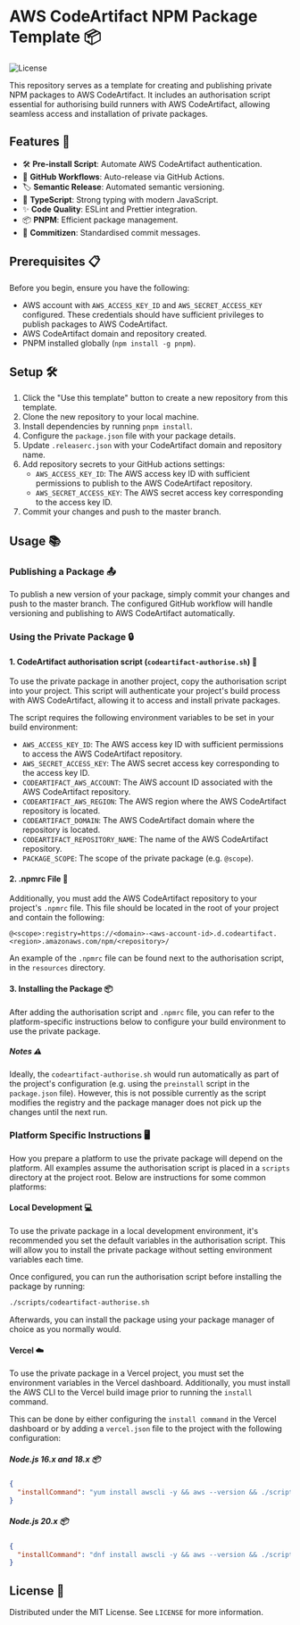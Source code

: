 # AWS CodeArtifact NPM Package Template 📦

![License](https://img.shields.io/badge/license-MIT-green)

This repository serves as a template for creating and publishing private NPM packages to AWS CodeArtifact. It includes an
authorisation script essential for authorising build runners with AWS CodeArtifact, allowing seamless access and 
installation of private packages.

## Features 🌟

- 🛠 ️**Pre-install Script**: Automate AWS CodeArtifact authentication.
- 🔄 **GitHub Workflows**: Auto-release via GitHub Actions.
- 🏷️ **Semantic Release**: Automated semantic versioning.
- 📜 **TypeScript**: Strong typing with modern JavaScript.
- ✨ **Code Quality**: ESLint and Prettier integration.
- 📦 **PNPM**: Efficient package management.
- 📝 **Commitizen**: Standardised commit messages.

## Prerequisites 📋

Before you begin, ensure you have the following:
- AWS account with `AWS_ACCESS_KEY_ID` and `AWS_SECRET_ACCESS_KEY` configured. These credentials should have sufficient 
privileges to publish packages to AWS CodeArtifact.
- AWS CodeArtifact domain and repository created.
- PNPM installed globally (`npm install -g pnpm`).

## Setup 🛠️

1. Click the "Use this template" button to create a new repository from this template.
2. Clone the new repository to your local machine.
3. Install dependencies by running `pnpm install`.
4. Configure the `package.json` file with your package details.
5. Update `.releaserc.json` with your CodeArtifact domain and repository name.
6. Add repository secrets to your GitHub actions settings:
   - `AWS_ACCESS_KEY_ID`: The AWS access key ID with sufficient permissions to publish to the AWS CodeArtifact repository.
   - `AWS_SECRET_ACCESS_KEY`: The AWS secret access key corresponding to the access key ID.
7. Commit your changes and push to the master branch.

## Usage 📚

### Publishing a Package 📤

To publish a new version of your package, simply commit your changes and push to the master branch. The configured GitHub 
workflow will handle versioning and publishing to AWS CodeArtifact automatically.

### Using the Private Package 🔒

#### 1. CodeArtifact authorisation script (`codeartifact-authorise.sh`) 📄
To use the private package in another project, copy the authorisation script into your project. This script will 
authenticate your project's build process with AWS CodeArtifact, allowing it to access and install private packages.

The script requires the following environment variables to be set in your build environment:
- `AWS_ACCESS_KEY_ID`: The AWS access key ID with sufficient permissions to access the AWS CodeArtifact repository.
- `AWS_SECRET_ACCESS_KEY`: The AWS secret access key corresponding to the access key ID.
- `CODEARTIFACT_AWS_ACCOUNT`: The AWS account ID associated with the AWS CodeArtifact repository.
- `CODEARTIFACT_AWS_REGION`: The AWS region where the AWS CodeArtifact repository is located.
- `CODEARTIFACT_DOMAIN`: The AWS CodeArtifact domain where the repository is located.
- `CODEARTIFACT_REPOSITORY_NAME`: The name of the AWS CodeArtifact repository.
- `PACKAGE_SCOPE`: The scope of the private package (e.g. `@scope`).

#### 2. .npmrc File 📑
Additionally, you must add the AWS CodeArtifact repository to your project's `.npmrc` file. This file should be located 
in the root of your project and contain the following:

```
@<scope>:registry=https://<domain>-<aws-account-id>.d.codeartifact.<region>.amazonaws.com/npm/<repository>/
```

An example of the `.npmrc` file can be found next to the authorisation script, in the `resources` directory.

#### 3. Installing the Package 📦
After adding the authorisation script and `.npmrc` file, you can refer to the platform-specific instructions below to
configure your build environment to use the private package.

##### Notes ⚠️
Ideally, the `codeartifact-authorise.sh` would run automatically as part of the project's configuration (e.g. using the
`preinstall` script in the `package.json` file). However, this is not possible currently as the script modifies the
registry and the package manager does not pick up the changes until the next run.

### Platform Specific Instructions 🖥️
How you prepare a platform to use the private package will depend on the platform. All examples assume the authorisation
script is placed in a `scripts` directory at the project root. Below are instructions for some common platforms:

#### Local Development 💻
To use the private package in a local development environment, it's recommended you set the default variables in the
authorisation script. This will allow you to install the private package without setting environment variables each time.

Once configured, you can run the authorisation script before installing the package by running:
```bash
./scripts/codeartifact-authorise.sh
```

Afterwards, you can install the package using your package manager of choice as you normally would.

#### Vercel ☁️
To use the private package in a Vercel project, you must set the environment variables in the Vercel dashboard.
Additionally, you must install the AWS CLI to the Vercel build image prior to running the `install` command.

This can be done by either configuring the `install command` in the Vercel dashboard or by adding a `vercel.json` file to 
the project with the following configuration:

##### Node.js 16.x and 18.x 📦
```json
{
  "installCommand": "yum install awscli -y && aws --version && ./scripts/codeartifact-authorise.sh && npm install"
}
```

##### Node.js 20.x 📦
```json
{
  "installCommand": "dnf install awscli -y && aws --version && ./scripts/codeartifact-authorise.sh && npm install"
}
```

## License 📄

Distributed under the MIT License. See `LICENSE` for more information.

